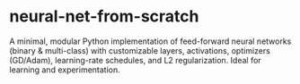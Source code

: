 # neural-net-from-scratch
A minimal, modular Python implementation of feed-forward neural networks (binary &amp; multi-class) with customizable layers, activations, optimizers (GD/Adam), learning-rate schedules, and L2 regularization. Ideal for learning and experimentation.
